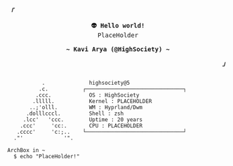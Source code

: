 <!-- Profile -->
<p align="left"><strong><samp><i>「</i></samp></strong></p>
  <p align="center">
    <samp>
      <b>
        👽 Hello world!
      </b>
      <br>
        PlaceHolder
      <br>
      <br>
      <b>
        ~ Kavi Arya (@HighSociety) ~
      </b>
    </samp>
  </p>
<p align="right"><strong><samp><i>」</i></samp></strong></p>

```

           .             ​ highsociety@5 
          .c.           ┌───────────────────────────────┐ 
         .ccc.           ​ OS : HighSociety 
        .lllll.          ​ Kernel : PLACEHOLDER 
       ..;'olll.         ​ WM : Hyprland/Dwm 
      .dolllcccl.        ​ Shell : zsh
     .lcc'   'ccc.       ​ Uptime : 20 years
    .ccc'     'cc:.      ​ CPU : PLACEHOLDER
   .cccc'     'c:;..    └───────────────────────────────┘ 
  ."'             '".      

ArchBox in ~ 
  $ echo "PlaceHolder!"
```

<p align="center">
</p>

